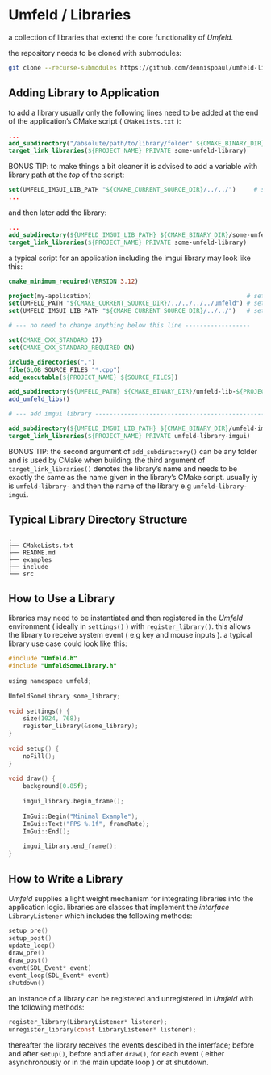 # Umfeld / Libraries

a collection of libraries that extend the core functionality of *Umfeld*.

the repository needs to be cloned with submodules:

```sh
git clone --recurse-submodules https://github.com/dennisppaul/umfeld-libraries.git
```

## Adding Library to Application

to add a library usually only the following lines need to be added at the end of the application’s CMake script ( `CMakeLists.txt` ):

```CMake
...
add_subdirectory("/absolute/path/to/library/folder" ${CMAKE_BINARY_DIR}/some-umfeld-library-${PROJECT_NAME})
target_link_libraries(${PROJECT_NAME} PRIVATE some-umfeld-library)
```

BONUS TIP: to make things a bit cleaner it is advised to add a variable with library path at the *top* of the script:

```CMake
set(UMFELD_IMGUI_LIB_PATH "${CMAKE_CURRENT_SOURCE_DIR}/../../")     # set path to umfeld imgui library
...
```

and then later add the library:

```CMake
...
add_subdirectory(${UMFELD_IMGUI_LIB_PATH} ${CMAKE_BINARY_DIR}/some-umfeld-library-${PROJECT_NAME})
target_link_libraries(${PROJECT_NAME} PRIVATE some-umfeld-library)
```

a typical script for an application including the imgui library may look like this:

```CMake
cmake_minimum_required(VERSION 3.12)

project(my-application)                                           # set application name
set(UMFELD_PATH "${CMAKE_CURRENT_SOURCE_DIR}/../../../../umfeld") # set path to umfeld library
set(UMFELD_IMGUI_LIB_PATH "${CMAKE_CURRENT_SOURCE_DIR}/../../")   # set path to umfeld imgui library

# --- no need to change anything below this line ------------------

set(CMAKE_CXX_STANDARD 17)
set(CMAKE_CXX_STANDARD_REQUIRED ON)

include_directories(".")
file(GLOB SOURCE_FILES "*.cpp")
add_executable(${PROJECT_NAME} ${SOURCE_FILES})

add_subdirectory(${UMFELD_PATH} ${CMAKE_BINARY_DIR}/umfeld-lib-${PROJECT_NAME})
add_umfeld_libs()

# --- add imgui library -------------------------------------------------------

add_subdirectory(${UMFELD_IMGUI_LIB_PATH} ${CMAKE_BINARY_DIR}/umfeld-imgui-${PROJECT_NAME})
target_link_libraries(${PROJECT_NAME} PRIVATE umfeld-library-imgui)
```

BONUS TIP: the second argument of `add_subdirectory()` can be any folder and is used by CMake when building. the third argument of `target_link_libraries()` denotes the library’s name and needs to be exactly the same as the name given in the library’s CMake script. usually iy is `umfeld-library-` and then the name of the library e.g `umfeld-library-imgui`.

## Typical Library Directory Structure

```
.
├── CMakeLists.txt
├── README.md
├── examples
├── include
└── src
```

## How to Use a Library

libraries may need to be instantiated and then registered in the *Umfeld* environment ( ideally in `settings()` ) with `register_library()`. this allows the library to receive system event ( e.g key and mouse inputs ). a typical library use case could look like this:

```c
#include "Umfeld.h"  
#include "UmfeldSomeLibrary.h"  
  
using namespace umfeld;  
  
UmfeldSomeLibrary some_library;  
  
void settings() {  
    size(1024, 768);  
    register_library(&some_library);  
}  
  
void setup() {  
    noFill();  
}  
  
void draw() {  
    background(0.85f);  
  
    imgui_library.begin_frame();  
  
    ImGui::Begin("Minimal Example");  
    ImGui::Text("FPS %.1f", frameRate);  
    ImGui::End();  
  
    imgui_library.end_frame();  
}
```

## How to Write a Library

*Umfeld* supplies a light weight mechanism for integrating libraries into the application logic. libraries are classes that implement the *interface* `LibraryListener` which includes the following methods:

```c
setup_pre()                  
setup_post()
update_loop()
draw_pre()                   
draw_post()                  
event(SDL_Event* event)
event_loop(SDL_Event* event)
shutdown()
```

an instance of a library can be registered and unregistered in *Umfeld* with the following methods:

```c
register_library(LibraryListener* listener);
unregister_library(const LibraryListener* listener);
```

thereafter the library receives the events descibed in the interface; before and after `setup()`, before and after `draw()`, for each event ( either asynchronously or in the main update loop ) or at shutdown.
